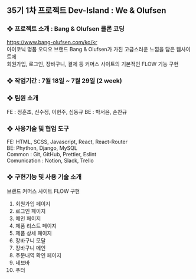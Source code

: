 ## 35기 1차 프로젝트 Dev-Island : We & Olufsen

### ❖ 프로젝트 소개 : Bang & Olufsen 클론 코딩
https://www.bang-olufsen.com/ko/kr  
아이코닉 명품 오디오 브랜드 Bang & Olufsen가 가진 고급스러운 느낌을 담은 웹사이트에  
회원가입, 로그인, 장바구니, 결제 등	커머스 사이트의 기본적인 FLOW 기능 구현

### ❖ 작업기간 : 7월 18일 ~ 7월 29일 (2 week)

### ❖ 팀원 소개
FE : 정훈조, 신수정, 이현주, 심동규 
BE : 박서윤, 손찬규
 
### ❖ 사용기술 및 협업 도구
FE: HTML, SCSS, Javascript, React, React-Router  
BE: Phython, Django, MySQL  
Common : Git, GitHub, Prettier, Eslint  
Comunication : Notion, Slack, Trello  
 
### ❖ 구현기능 및 사용 기술 소개 
브랜드 커머스 사이트 FLOW 구현
1. 회원가입 페이지
2. 로그인 페이지
3. 메인 페이지
4. 제품 리스트 페이지
5. 제품 상세 페이지
6. 장바구니 모달
7. 장바구니 메인
8. 주문내역 확인 페이지
9. 네브바
10. 푸터
